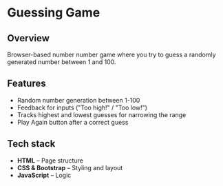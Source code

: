 # Guessing Game

## Overview
Browser-based number number game where you try to guess a randomly generated number between 1 and 100. 

## Features
- Random number generation between 1-100
- Feedback for inputs ("Too high!" / "Too low!") 
- Tracks highest and lowest guesses for narrowing the range
- Play Again button after a correct guess

## Tech stack
- **HTML** – Page structure
- **CSS & Bootstrap** – Styling and layout
- **JavaScript** – Logic
